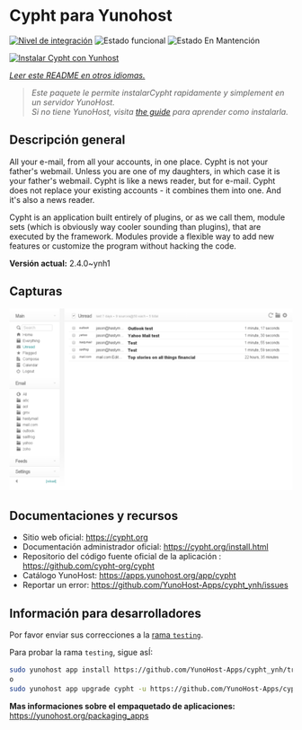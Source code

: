 <!--
Este archivo README esta generado automaticamente<https://github.com/YunoHost/apps/tree/master/tools/readme_generator>
No se debe editar a mano.
-->

# Cypht para Yunohost

[![Nivel de integración](https://dash.yunohost.org/integration/cypht.svg)](https://ci-apps.yunohost.org/ci/apps/cypht/) ![Estado funcional](https://ci-apps.yunohost.org/ci/badges/cypht.status.svg) ![Estado En Mantención](https://ci-apps.yunohost.org/ci/badges/cypht.maintain.svg)

[![Instalar Cypht con Yunhost](https://install-app.yunohost.org/install-with-yunohost.svg)](https://install-app.yunohost.org/?app=cypht)

*[Leer este README en otros idiomas.](./ALL_README.md)*

> *Este paquete le permite instalarCypht rapidamente y simplement en un servidor YunoHost.*  
> *Si no tiene YunoHost, visita [the guide](https://yunohost.org/install) para aprender como instalarla.*

## Descripción general

All your e-mail, from all your accounts, in one place. Cypht is not your father's webmail. Unless you are one of my daughters, in which case it is your father's webmail. Cypht is like a news reader, but for e-mail. Cypht does not replace your existing accounts - it combines them into one. And it's also a news reader.

Cypht is an application built entirely of plugins, or as we call them, module sets (which is obviously way cooler sounding than plugins), that are executed by the framework. Modules provide a flexible way to add new features or customize the program without hacking the code.


**Versión actual:** 2.4.0~ynh1

## Capturas

![Captura de Cypht](./doc/screenshots/cypht_shot1.png)

## Documentaciones y recursos

- Sitio web oficial: <https://cypht.org>
- Documentación administrador oficial: <https://cypht.org/install.html>
- Repositorio del código fuente oficial de la aplicación : <https://github.com/cypht-org/cypht>
- Catálogo YunoHost: <https://apps.yunohost.org/app/cypht>
- Reportar un error: <https://github.com/YunoHost-Apps/cypht_ynh/issues>

## Información para desarrolladores

Por favor enviar sus correcciones a la [rama `testing`](https://github.com/YunoHost-Apps/cypht_ynh/tree/testing).

Para probar la rama `testing`, sigue asÍ:

```bash
sudo yunohost app install https://github.com/YunoHost-Apps/cypht_ynh/tree/testing --debug
o
sudo yunohost app upgrade cypht -u https://github.com/YunoHost-Apps/cypht_ynh/tree/testing --debug
```

**Mas informaciones sobre el empaquetado de aplicaciones:** <https://yunohost.org/packaging_apps>
